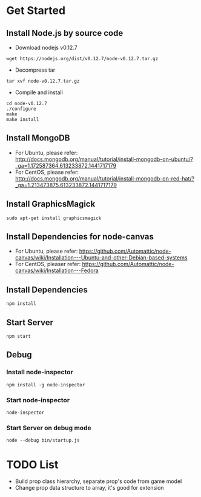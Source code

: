 # Get Started
## Install Node.js by source code
* Download nodejs v0.12.7
```
wget https://nodejs.org/dist/v0.12.7/node-v0.12.7.tar.gz
```
* Decompress tar
```
tar xvf node-v0.12.7.tar.gz
```
* Compile and install
```
cd node-v0.12.7
./configure
make
make install
```

## Install MongoDB
* For Ubuntu, please refer:
http://docs.mongodb.org/manual/tutorial/install-mongodb-on-ubuntu/?_ga=1.172587364.613233872.1441717179
* For CentOS, please refer:
http://docs.mongodb.org/manual/tutorial/install-mongodb-on-red-hat/?_ga=1.213473875.613233872.1441717179

## Install GraphicsMagick
```
sudo apt-get install graphicsmagick
```
## Install Dependencies for node-canvas
* For Ubuntu, please refer:
https://github.com/Automattic/node-canvas/wiki/Installation---Ubuntu-and-other-Debian-based-systems
* For CentOS, pleaser refer:
https://github.com/Automattic/node-canvas/wiki/Installation---Fedora

## Install Dependencies
```
npm install
```

## Start Server
```
npm start
```

## Debug
### Install node-inspector
```
npm install -g node-inspector
```
### Start node-inspector
```
node-inspector
```
### Start Server on debug mode
```
node --debug bin/startup.js
```

# TODO List
* Build prop class hierarchy, separate prop's code from game model
* Change prop data structure to array, it's good for extension
